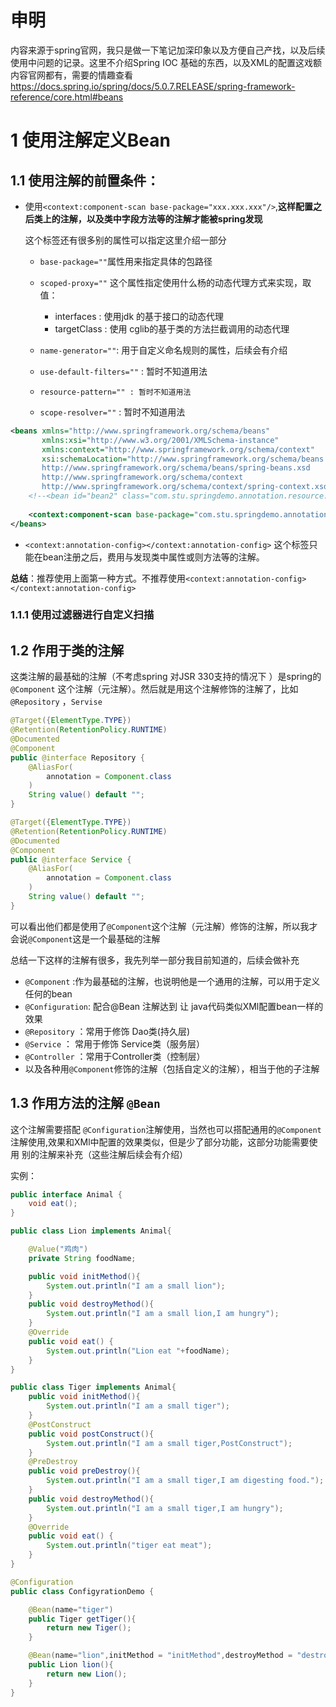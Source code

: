 #  申明

内容来源于spring官网，我只是做一下笔记加深印象以及方便自己产找，以及后续使用中问题的记录。这里不介绍Spring IOC 基础的东西，以及XML的配置这戏额内容官网都有，需要的情趣查看 https://docs.spring.io/spring/docs/5.0.7.RELEASE/spring-framework-reference/core.html#beans

# 1 使用注解定义Bean

## 1.1 使用注解的前置条件：

* 使用`<context:component-scan base-package="xxx.xxx.xxx"/>`,**这样配置之后类上的注解，以及类中字段方法等的注解才能被spring发现** 

  这个标签还有很多别的属性可以指定这里介绍一部分

  * `base-package=""`属性用来指定具体的包路径

  * `scoped-proxy=""` 这个属性指定使用什么杨的动态代理方式来实现，取值：
    * interfaces : 使用jdk 的基于接口的动态代理
    * targetClass : 使用 cglib的基于类的方法拦截调用的动态代理
  * `name-generator=""`: 用于自定义命名规则的属性，后续会有介绍
  * `use-default-filters=""` : 暂时不知道用法
  * `resource-pattern="" : 暂时不知道用法`
  * `scope-resolver=""` : 暂时不知道用法

```xml
<beans xmlns="http://www.springframework.org/schema/beans"
       xmlns:xsi="http://www.w3.org/2001/XMLSchema-instance"
       xmlns:context="http://www.springframework.org/schema/context"
       xsi:schemaLocation="http://www.springframework.org/schema/beans
       http://www.springframework.org/schema/beans/spring-beans.xsd
       http://www.springframework.org/schema/context
       http://www.springframework.org/schema/context/spring-context.xsd">
    <!--<bean id="bean2" class="com.stu.springdemo.annotation.resource.Bean1"/>-->
    
    <context:component-scan base-package="com.stu.springdemo.annotation"/>
</beans>
```

* `<context:annotation-config></context:annotation-config>`  这个标签只能在bean注册之后，费用与发现类中属性或则方法等的注解。

**总结**：推荐使用上面第一种方式。不推荐使用`<context:annotation-config></context:annotation-config>`

### 1.1.1 使用过滤器进行自定义扫描

## 1.2 作用于类的注解

这类注解的最基础的注解（不考虑spring 对JSR 330支持的情况下 ）是spring的 `@Component` 这个注解（元注解）。然后就是用这个注解修饰的注解了，比如`@Repository`  ，`Servise`

```java
@Target({ElementType.TYPE})
@Retention(RetentionPolicy.RUNTIME)
@Documented
@Component
public @interface Repository {
    @AliasFor(
        annotation = Component.class
    )
    String value() default "";
}
```

```java
@Target({ElementType.TYPE})
@Retention(RetentionPolicy.RUNTIME)
@Documented
@Component
public @interface Service {
    @AliasFor(
        annotation = Component.class
    )
    String value() default "";
}
```

可以看出他们都是使用了`@Component`这个注解（元注解）修饰的注解，所以我才会说`@Component`这是一个最基础的注解

总结一下这样的注解有很多，我先列举一部分我目前知道的，后续会做补充

* `@Component` :作为最基础的注解，也说明他是一个通用的注解，可以用于定义任何的bean
* `@Configuration`: 配合@Bean 注解达到 让 java代码类似XMl配置bean一样的效果
* `@Repository` ：常用于修饰 Dao类(持久层)
* `@Service` ： 常用于修饰 Service类（服务层）
* `@Controller` ：常用于Controller类（控制层）
* 以及各种用`@Component`修饰的注解（包括自定义的注解），相当于他的子注解

## 1.3 作用方法的注解 `@Bean`

这个注解需要搭配 `@Configuration`注解使用，当然也可以搭配通用的`@Component`注解使用,效果和XMl中配置的效果类似，但是少了部分功能，这部分功能需要使用 别的注解来补充（这些注解后续会有介绍）

实例：

```java
public interface Animal {
    void eat();
}
```

```java
public class Lion implements Animal{

    @Value("鸡肉")
    private String foodName;

    public void initMethod(){
        System.out.println("I am a small lion");
    }
    public void destroyMethod(){
        System.out.println("I am a small lion,I am hungry");
    }
    @Override
    public void eat() {
        System.out.println("Lion eat "+foodName);
    }
}
```

```java
public class Tiger implements Animal{
    public void initMethod(){
        System.out.println("I am a small tiger");
    }
    @PostConstruct
    public void postConstruct(){
        System.out.println("I am a small tiger,PostConstruct");
    }
    @PreDestroy
    public void preDestroy(){
        System.out.println("I am a small tiger,I am digesting food.");
    }
    public void destroyMethod(){
        System.out.println("I am a small tiger,I am hungry");
    }
    @Override
    public void eat() {
        System.out.println("tiger eat meat");
    }
}
```

```java
@Configuration
public class ConfigyrationDemo {

    @Bean(name="tiger")
    public Tiger getTiger(){
        return new Tiger();
    }

    @Bean(name="lion",initMethod = "initMethod",destroyMethod = "destroyMethod")
    public Lion lion(){
        return new Lion();
    }
}
```